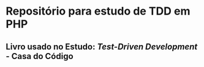 Repositório para estudo de TDD em PHP
===============
Livro usado no Estudo: ***Test-Driven Development*** - Casa do Código
---------------

